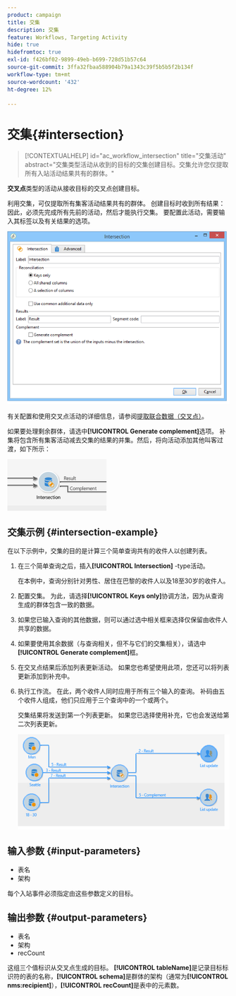 ```yaml
---
product: campaign
title: 交集
description: 交集
feature: Workflows, Targeting Activity
hide: true
hidefromtoc: true
exl-id: f426bf02-9899-49eb-b699-728d51b57c64
source-git-commit: 3ffa32fbaa588904b79a1343c39f5b5b5f2b134f
workflow-type: tm+mt
source-wordcount: '432'
ht-degree: 12%

---
```


# 交集{#intersection}

>[!CONTEXTUALHELP]
>id="ac_workflow_intersection"
>title="交集活动"
>abstract="交集类型活动从收到的目标的交集创建目标。交集允许您仅提取所有入站活动结果共有的群体。"

**交叉点**&#x200B;类型的活动从接收目标的交叉点创建目标。

利用交集，可仅提取所有集客活动结果共有的群体。 创建目标时收到所有结果：因此，必须先完成所有先前的活动，然后才能执行交集。 要配置此活动，需要输入其标签以及有关结果的选项。

![](assets/s_user_segmentation_inter.png)

有关配置和使用交叉点活动的详细信息，请参阅[提取联合数据（交叉点）](targeting-data.md#extracting-joint-data--intersection-)。

如果要处理剩余群体，请选中&#x200B;**[!UICONTROL Generate complement]**&#x200B;选项。 补集将包含所有集客活动减去交集的结果的并集。然后，将向活动添加其他叫客过渡，如下所示：

![](assets/s_user_segmentation_inter_compl.png)

## 交集示例 {#intersection-example}

在以下示例中，交集的目的是计算三个简单查询共有的收件人以创建列表。

1. 在三个简单查询之后，插入&#x200B;**[!UICONTROL Intersection]** -type活动。

   在本例中，查询分别针对男性、居住在巴黎的收件人以及18至30岁的收件人。

1. 配置交集。 为此，请选择&#x200B;**[!UICONTROL Keys only]**&#x200B;协调方法，因为从查询生成的群体包含一致的数据。
1. 如果您已输入查询的其他数据，则可以通过选中相关框来选择仅保留由收件人共享的数据。
1. 如果要使用其余数据（与查询相关，但不与它们的交集相关），请选中&#x200B;**[!UICONTROL Generate complement]**&#x200B;框。
1. 在交叉点结果后添加列表更新活动。 如果您也希望使用此项，您还可以将列表更新添加到补充中。
1. 执行工作流。 在此，两个收件人同时应用于所有三个输入的查询。 补码由五个收件人组成，他们只应用于三个查询中的一个或两个。

   交集结果将发送到第一个列表更新。 如果您已选择使用补充，它也会发送给第二次列表更新。

   ![](assets/intersection_example.png)

## 输入参数 {#input-parameters}

* 表名
* 架构

每个入站事件必须指定由这些参数定义的目标。

## 输出参数 {#output-parameters}

* 表名
* 架构
* recCount

这组三个值标识从交叉点生成的目标。 **[!UICONTROL tableName]**&#x200B;是记录目标标识符的表的名称，**[!UICONTROL schema]**&#x200B;是群体的架构（通常为&#x200B;**[!UICONTROL nms:recipient]**），**[!UICONTROL recCount]**&#x200B;是表中的元素数。
